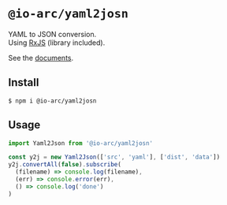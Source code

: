 # `@io-arc/yaml2josn`

YAML to JSON conversion.  
Using [RxJS](https://rxjs-dev.firebaseapp.com/) (library included).

See the [documents](https://io-arc.tech/plugins/modules/yaml2json.html).

## Install

```shell
$ npm i @io-arc/yaml2josn
```

## Usage

```typescript
import Yaml2Json from '@io-arc/yaml2josn'

const y2j = new Yaml2Json(['src', 'yaml'], ['dist', 'data'])
y2j.convertAll(false).subscribe(
  (filename) => console.log(filename),
  (err) => console.error(err),
  () => console.log('done')
)
```
